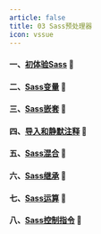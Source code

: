 ```yaml
---
article: false
title: 03 Sass预处理器
icon: vssue
---
```

#### 一、[初体验Sass](/web/sass/sass01/) :book:
#### 二、[Sass变量](/web/sass/sass02/) :book:
#### 三、[Sass嵌套](/web/sass/sass03/) :book:
#### 四、[导入和静默注释](/web/sass/sass04/) :book:
#### 五、[Sass混合](/web/sass/sass05/) :book:
#### 六、[Sass继承](/web/sass/sass06/) :book:
#### 七、[Sass运算](/web/sass/sass07/) :book:
#### 八、[Sass控制指令](/web/sass/sass08/) :book:

